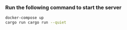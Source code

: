 ### Run the following command to start the server
```bash
docker-compose up
cargo run cargo run --quiet
```